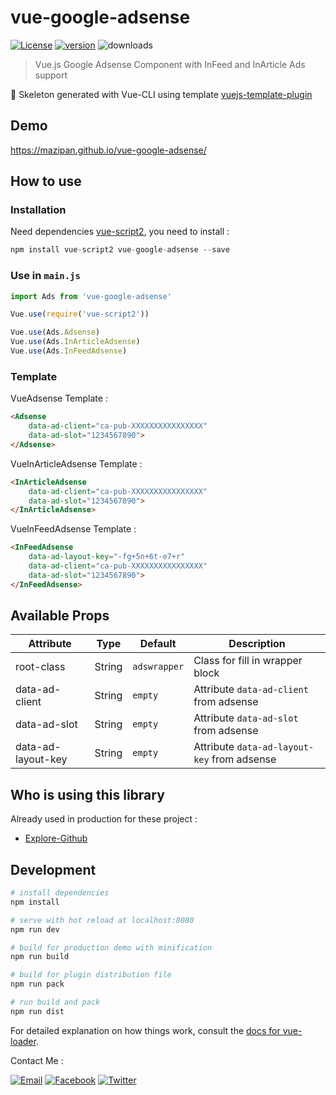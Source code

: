 # vue-google-adsense

[![License](https://img.shields.io/github/license/mazipan/vue-google-adsense.svg?maxAge=3600)](https://github.com/mazipan/vue-google-adsense) [![version](https://img.shields.io/npm/v/vue-google-adsense.svg?maxAge=60)](https://www.npmjs.com/package/vue-google-adsense) ![downloads](https://img.shields.io/npm/dt/vue-google-adsense.svg?maxAge=3600)

> Vue.js Google Adsense Component with InFeed and InArticle Ads support

:rocket: Skeleton generated with Vue-CLI using template [vuejs-template-plugin](https://github.com/mazipan/vuejs-template-plugin)

## Demo

https://mazipan.github.io/vue-google-adsense/

## How to use

### Installation

Need dependencies [vue-script2](https://github.com/taoeffect/vue-script2), you need to install :

```javascript
npm install vue-script2 vue-google-adsense --save
```

### Use in `main.js`

```javascript
import Ads from 'vue-google-adsense'

Vue.use(require('vue-script2'))

Vue.use(Ads.Adsense)
Vue.use(Ads.InArticleAdsense)
Vue.use(Ads.InFeedAdsense)
```

### Template

VueAdsense Template :

```html
<Adsense
    data-ad-client="ca-pub-XXXXXXXXXXXXXXXX"
    data-ad-slot="1234567890">
</Adsense>
```

VueInArticleAdsense Template :

```html
<InArticleAdsense
    data-ad-client="ca-pub-XXXXXXXXXXXXXXXX"
    data-ad-slot="1234567890">
</InArticleAdsense>
```

VueInFeedAdsense Template :

```html
<InFeedAdsense
    data-ad-layout-key="-fg+5n+6t-e7+r"
    data-ad-client="ca-pub-XXXXXXXXXXXXXXXX"
    data-ad-slot="1234567890">
</InFeedAdsense>
```

## Available Props

| Attribute          | Type        |Default       | Description                          	  |
|------------------- |------------ |--------------|---------------------------------------	|
| root-class         | String      | `adswrapper` | Class for fill in wrapper block          |
| data-ad-client     | String      | `empty`      | Attribute `data-ad-client` from adsense |
| data-ad-slot       | String      | `empty`      | Attribute `data-ad-slot` from adsense   |
| data-ad-layout-key | String      | `empty`      | Attribute `data-ad-layout-key` from adsense |

## Who is using this library

Already used in production for these project :

+ [Explore-Github](https://github.com/mazipan/explore-github.)

## Development

``` bash
# install dependencies
npm install

# serve with hot reload at localhost:8080
npm run dev

# build for production demo with minification
npm run build

# build for plugin distribution file
npm run pack

# run build and pack
npm run dist
```

For detailed explanation on how things work, consult the [docs for vue-loader](http://vuejs.github.io/vue-loader).

Contact Me :

[![Email](https://img.shields.io/badge/mazipanneh-Email-yellow.svg?maxAge=3600)](mailto:mazipanneh@gmail.com) [![Facebook](https://img.shields.io/badge/mazipanneh-Facebook-blue.svg?maxAge=3600)](https://facebook.com/mazipanneh) [![Twitter](https://img.shields.io/badge/Maz_Ipan-Twitter-55acee.svg?maxAge=3600)](https://twitter.com/Maz_Ipan)
